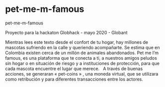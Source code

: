# pet-me-m-famous
pet-me-m-famous

Proyecto para la hackaton Globhack - mayo 2020 - Globant

Mientras lees este texto desde el confort de tu hogar, hay millones de mascotas sufriendo en la calle y queriendo acompañarte.
Se estima que en Colombia existen cerca de un millón de animales abandonados.
Pet me I’m famous, es una plataforma que te conecta a ti, a nuestros amigos peludos sin hogar o en situación de riesgo y a instituciones de protección, para que cada mascota encuentre el lugar que merece.  
A través de buenas acciones, se generaran «  pet-coins » , una moneda virtual,  que se utilizara como retribución y para diferentes transacciones entre los actores.
